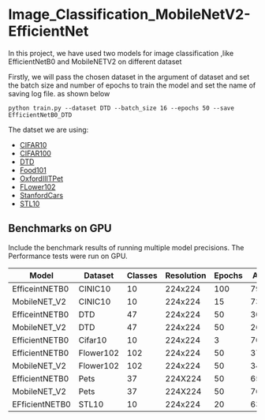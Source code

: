 # Image_Classification_MobileNetV2-EfficientNet
In this project, we have used two models  for image classification ,like EfficientNetB0 and MobileNETV2 on different dataset 

Firstly, we will pass the chosen dataset in the argument  of dataset and set the batch size  and number of epochs to train the model and set the name of saving log file. as shown  below
```
python train.py --dataset DTD --batch_size 16 --epochs 50 --save EfficientNetB0_DTD
```

The datset we are using:
* [CIFAR10](https://pytorch.org/vision/stable/generated/torchvision.datasets.CIFAR10.html#torchvision.datasets.CIFAR10)
* [CIFAR100](https://pytorch.org/vision/stable/generated/torchvision.datasets.CIFAR100.html#torchvision.datasets.CIFAR100)
* [DTD](https://pytorch.org/vision/stable/generated/torchvision.datasets.DTD.html#torchvision.datasets.DTD)
* [Food101](https://pytorch.org/vision/stable/generated/torchvision.datasets.Food101.html#torchvision.datasets.Food101)
* [OxfordIIITPet](https://pytorch.org/vision/stable/generated/torchvision.datasets.OxfordIIITPet.html#torchvision.datasets.OxfordIIITPet)
* [FLower102](https://pytorch.org/vision/stable/generated/torchvision.datasets.Flowers102.html#torchvision.datasets.Flowers102)
* [StanfordCars](https://pytorch.org/vision/stable/generated/torchvision.datasets.StanfordCars.html#torchvision.datasets.StanfordCars)
* [STL10](https://pytorch.org/vision/stable/generated/torchvision.datasets.STL10.html#torchvision.datasets.STL10)


## Benchmarks on GPU
Include the benchmark results of running multiple model precisions. 
 The Performance tests were run on GPU.


|     Model    | Dataset  | Classes|Resolution| Epochs|Accuracy|
---------------|----------|--------|----------|-------|--------|
|EfficeintNETB0| CINIC10  | 10     | 224x224  |100    |79.5578%|
|MobileNET_V2  | CINIC10  | 10     | 224x224  |15     |73      |
|EfficeintNETB0| DTD      | 47     | 224x224  |50     |30.2127 |
|MobileNET_V2  | DTD      | 47     | 224x224  |50     |26.64   |
|EfficientNETB0| Cifar10  | 10     | 224x224  |3      |70.11000|
|EfficientNETB0| Flower102| 102    | 224x224  |50     |37.25490|
|MobileNET_V2  | Flower102| 102    | 224x224  |50     |34.1176 |
|EfficientNETB0| Pets     | 37     | 224X224  |50     |65.16304|
|MobileNET_V2  | Pets     | 37     | 224X224  |50     |76.60356|
|EFficientNETB0| STL10    |10      | 224x224  |20     |63.00004|
